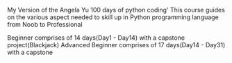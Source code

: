 My Version of the Angela Yu 100 days of python coding'
This course guides on the various aspect needed to skill up
in Python programming language from Noob to Professional

Beginner comprises of 14 days(Day1 - Day14)  with a capstone project(Blackjack)
Advanced Beginner comprises of 17 days(Day14 - Day31)  with a capstone
